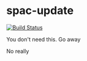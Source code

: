 # spac-update

[![Build Status](https://travis-ci.com/justinwoo/spac-update.svg?branch=master)](https://travis-ci.com/justinwoo/spac-update)

You don't need this. Go away

No really
